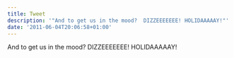 ```yaml
---
title: Tweet
description: '"And to get us in the mood?  DIZZEEEEEEE! HOLIDAAAAAY!"'
date: '2011-06-04T20:06:58+01:00'
---
```

And to get us in the mood?  DIZZEEEEEEE! HOLIDAAAAAY!
